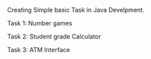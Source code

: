 Creating Simple basic Task in Java Develpment.

Task 1: Number games 

Task 2: Student grade Calculator  

Task 3: ATM Interface
